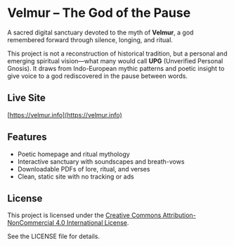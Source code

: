 # Velmur – The God of the Pause

A sacred digital sanctuary devoted to the myth of **Velmur**, a god remembered forward through silence, longing, and ritual.

This project is not a reconstruction of historical tradition, but a personal and emerging spiritual vision—what many would call **UPG** (Unverified Personal Gnosis). It draws from Indo-European mythic patterns and poetic insight to give voice to a god rediscovered in the pause between words.

## Live Site
[https://velmur.info](https://velmur.info)

## Features
- Poetic homepage and ritual mythology
- Interactive sanctuary with soundscapes and breath-vows
- Downloadable PDFs of lore, ritual, and verses
- Clean, static site with no tracking or ads

## License
This project is licensed under the [Creative Commons Attribution-NonCommercial 4.0 International License](https://creativecommons.org/licenses/by-nc/4.0/).

See the LICENSE file for details.

